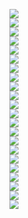 <img src='d5ff8b65-db15-418a-b33e-169498d79110_0.png'><br><img src='d5ff8b65-db15-418a-b33e-169498d79110_1.png'><br><img src='d5ff8b65-db15-418a-b33e-169498d79110_2.png'><br><img src='d5ff8b65-db15-418a-b33e-169498d79110_3.png'><br><img src='d5ff8b65-db15-418a-b33e-169498d79110_4.png'><br><img src='d5ff8b65-db15-418a-b33e-169498d79110_5.png'><br><img src='d5ff8b65-db15-418a-b33e-169498d79110_6.png'><br><img src='d5ff8b65-db15-418a-b33e-169498d79110_7.png'><br><img src='d5ff8b65-db15-418a-b33e-169498d79110_8.png'><br><img src='d5ff8b65-db15-418a-b33e-169498d79110_9.png'><br><img src='d5ff8b65-db15-418a-b33e-169498d79110_10.png'><br><img src='d5ff8b65-db15-418a-b33e-169498d79110_11.png'><br><img src='d5ff8b65-db15-418a-b33e-169498d79110_12.png'><br><img src='d5ff8b65-db15-418a-b33e-169498d79110_13.png'><br><img src='d5ff8b65-db15-418a-b33e-169498d79110_14.png'><br><img src='d5ff8b65-db15-418a-b33e-169498d79110_15.png'><br><img src='d5ff8b65-db15-418a-b33e-169498d79110_16.png'><br><img src='d5ff8b65-db15-418a-b33e-169498d79110_17.png'><br><img src='d5ff8b65-db15-418a-b33e-169498d79110_18.png'><br><img src='d5ff8b65-db15-418a-b33e-169498d79110_19.png'><br><img src='d5ff8b65-db15-418a-b33e-169498d79110_20.png'><br><img src='d5ff8b65-db15-418a-b33e-169498d79110_21.png'><br>